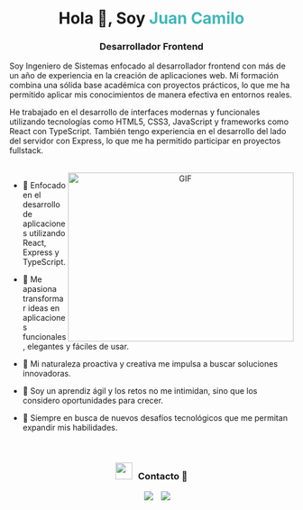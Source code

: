 <h1 align="center">Hola 👋, Soy <span style="color: #45B6B6">
Juan Camilo</span></h1>
<h3 align="center">Desarrollador Frontend</h3>

<p>
Soy Ingeniero de Sistemas enfocado al desarrollador frontend con más de un año de experiencia en la creación de aplicaciones web. Mi formación combina una sólida base académica con proyectos prácticos, lo que me ha permitido aplicar mis conocimientos de manera efectiva en entornos reales.

He trabajado en el desarrollo de interfaces modernas y funcionales utilizando tecnologías como HTML5, CSS3, JavaScript y frameworks como React con TypeScript. También tengo experiencia en el desarrollo del lado del servidor con Express, lo que me ha permitido participar en proyectos fullstack.

</p>

<br/>

<a target="_blank" align="center">
  <img align="right" top="500" height="300" width="400" alt="GIF" src="https://media.giphy.com/media/SWoSkN6DxTszqIKEqv/giphy.gif">
</a>

- 🚀 Enfocado en el desarrollo de aplicaciones utilizando React, Express y TypeScript.

- 🤝 Me apasiona transformar ideas en aplicaciones funcionales, elegantes y fáciles de usar.

- 🌱 Mi naturaleza proactiva y creativa me impulsa a buscar soluciones innovadoras.

- 🤝 Soy un aprendiz ágil y los retos no me intimidan, sino que los considero oportunidades para crecer.

- 🚀 Siempre en busca de nuevos desafíos tecnológicos que me permitan expandir mis habilidades.


<br/>
<h3 align="center" > <img src="https://media.giphy.com/media/iY8CRBdQXODJSCERIr/giphy.gif" width="30" height="30" style="margin-right: 10px;">Contacto 🤝 </h3>

<p align="center">

 <div align="center"  class="icons-social" style="margin-left: 10px;">
        <a style="margin-left: 10px;"  target="_blank" href="www.linkedin.com/in/
juan-camilo-rojas-díaz
">
			<img src="https://img.icons8.com/doodle/40/000000/linkedin--v2.png"></a>
       	 <a style="margin-left: 10px;" target="_blank" href="https://jazzy-bonbon-870478.netlify.app">
		<img src="https://img.icons8.com/doodle/40/000000/github--v1.png"></a>
		</div>
</p>

